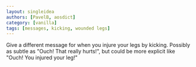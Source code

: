 ```yaml
---
layout: singleidea
authors: [PavelB, aosdict]
category: [vanilla]
tags: [messages, kicking, wounded legs]
---
```

Give a different message for when you injure your legs by kicking. Possibly as subtle as "Ouch! That really hurts!", but could be more explicit like "Ouch! You injured your leg!"
